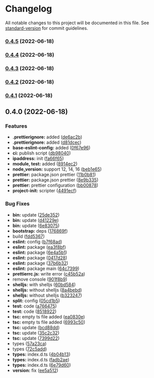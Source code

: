 # Changelog

All notable changes to this project will be documented in this file. See [standard-version](https://github.com/conventional-changelog/standard-version) for commit guidelines.

### [0.4.5](https://github.com/eunchurn/ts-utils/compare/v0.4.4...v0.4.5) (2022-06-18)

### [0.4.4](https://github.com/eunchurn/ts-utils/compare/v0.4.3...v0.4.4) (2022-06-18)

### [0.4.3](https://github.com/eunchurn/ts-utils/compare/v0.4.2...v0.4.3) (2022-06-18)

### [0.4.2](https://github.com/eunchurn/ts-utils/compare/v0.4.1...v0.4.2) (2022-06-18)

### [0.4.1](https://github.com/eunchurn/ts-utils/compare/v0.4.0...v0.4.1) (2022-06-18)

## 0.4.0 (2022-06-18)


### Features

* **.prettierignore:** added ([de6ac2b](https://github.com/eunchurn/ts-utils/commit/de6ac2b976489b34dbf8075559c9c8a12642cf88))
* **.prettierignore:** added ([d81dcec](https://github.com/eunchurn/ts-utils/commit/d81dcecda7cc2917de817d4460d52534e5cb518f))
* **base-eslint-config:** added ([0f67e96](https://github.com/eunchurn/ts-utils/commit/0f67e9685a6b71ac80579d1bc9b2edc424b9cbdb))
* **ci:** publish script ([db98040](https://github.com/eunchurn/ts-utils/commit/db980406648ef8d9ff88839e309754e1840acb11))
* **ipaddress:** init ([fa66f65](https://github.com/eunchurn/ts-utils/commit/fa66f65d164de63d8cf7308d1ce9bb5950d49751))
* **module, test:** added ([8914ec2](https://github.com/eunchurn/ts-utils/commit/8914ec2dda49afa26177a53277c1e0ed7c826948))
* **node_version:** support 12, 14, 16 ([beb1e65](https://github.com/eunchurn/ts-utils/commit/beb1e65e0d2a86041bb4b4092ce25f79e4772aa3))
* **prettier:** package.json prettier ([11b0b81](https://github.com/eunchurn/ts-utils/commit/11b0b816d4baf5fc0cf1c8b7f1628ba150f08b0a))
* **prettier:** package.json prettier ([8e9b335](https://github.com/eunchurn/ts-utils/commit/8e9b335c072d7bf262a4df1849f21f77c0d7e8c4))
* **prettier:** prettier configuration ([bb00878](https://github.com/eunchurn/ts-utils/commit/bb008780cae992881bb7bc8495b3c9111a2cd391))
* **project-init:** scripter ([4491ecf](https://github.com/eunchurn/ts-utils/commit/4491ecf5cf524439768b80f92d39e6a1cd47a9cb))


### Bug Fixes

* **bin:** update ([25de352](https://github.com/eunchurn/ts-utils/commit/25de35298eb6edcf3f27095dc3f008357d8544df))
* **bin:** update ([d41229e](https://github.com/eunchurn/ts-utils/commit/d41229ed0618832a756303c7871132c45b8d0013))
* **bin:** update ([6e83075](https://github.com/eunchurn/ts-utils/commit/6e83075a2e51aaf8534485e9ec2f195ebca660b5))
* **bootstrap:** deps ([176869f](https://github.com/eunchurn/ts-utils/commit/176869fd8e45985894b54ec32c3b01f0e10bcb15))
* build ([fdd5367](https://github.com/eunchurn/ts-utils/commit/fdd5367de6ffc1b42fd97582b55c651620e9faf9))
* **eslint:** config ([b7f68ad](https://github.com/eunchurn/ts-utils/commit/b7f68ade2bd1c803e16a0d751c01c24817026bfe))
* **eslint:** package ([ea3f8bf](https://github.com/eunchurn/ts-utils/commit/ea3f8bf503f897cf42fa48cd004a574275582a02))
* **eslint:** package ([6e4a5b1](https://github.com/eunchurn/ts-utils/commit/6e4a5b1ad21d4740865239710a28c2e2723a8f77))
* **eslint:** package ([0417d28](https://github.com/eunchurn/ts-utils/commit/0417d28099a26bb531678e6c5b5d22111bd07693))
* **eslint:** package ([37b6b32](https://github.com/eunchurn/ts-utils/commit/37b6b32132c845ed3776ef8548252b060ef547ef))
* **eslint:** package main ([64c7399](https://github.com/eunchurn/ts-utils/commit/64c73994cd877f58b82bf139114f74d5ca2f0ef3))
* **prettierrc.js:** write error ([c45b52a](https://github.com/eunchurn/ts-utils/commit/c45b52a20ebad590ff3ed622e3c8f7910f3b3f0d))
* remove console ([901f8b9](https://github.com/eunchurn/ts-utils/commit/901f8b91493400ca1d6ac713ad796a9c6efbe38e))
* **shelljs:** with shelljs ([60bd584](https://github.com/eunchurn/ts-utils/commit/60bd58463df79d979df28e8bde3f1bfc38c64bfc))
* **shelljs:** without shelljs ([8a4bebd](https://github.com/eunchurn/ts-utils/commit/8a4bebddf6f566a8a49fa30887af9a21b595539c))
* **shelljs:** without shelljs ([b323247](https://github.com/eunchurn/ts-utils/commit/b32324702ee580b692c6db692c0f63bf19db0124))
* **split:** config ([05cd1b5](https://github.com/eunchurn/ts-utils/commit/05cd1b5ff9ca707b00e76298a50e3f450478c406))
* **test:** code ([a766475](https://github.com/eunchurn/ts-utils/commit/a766475596ab26911dc60efa3c073e0f577fc84c))
* **test:** code ([8518922](https://github.com/eunchurn/ts-utils/commit/8518922a9965bff6c770afd03e9fdc4a762401e5))
* **tsc:** empty ts file added ([ea0830e](https://github.com/eunchurn/ts-utils/commit/ea0830e377e7f0a430e2bd9dbfb7784c39873231))
* **tsc:** empty ts file added ([6993c50](https://github.com/eunchurn/ts-utils/commit/6993c50ff31d14ff9f3e44e46b3dffbfc4a32b1b))
* **tsc:** update ([bcd88dd](https://github.com/eunchurn/ts-utils/commit/bcd88dde2ca4b90788a0c9d288e841f5adae9a15))
* **tsc:** update ([35c2c32](https://github.com/eunchurn/ts-utils/commit/35c2c32d7b1250b94a75c6e2779dc5b479e0baf8))
* **tsc:** update ([7399d22](https://github.com/eunchurn/ts-utils/commit/7399d22e0d5e2c7c02d7ae37ca2b6ffdbea8fc20))
* types ([57a23ca](https://github.com/eunchurn/ts-utils/commit/57a23ca504392319b5b6003cf00401a2b44fd911))
* types ([72c5add](https://github.com/eunchurn/ts-utils/commit/72c5add1e7d122e9ceeae02f38015e9ee720e176))
* **types:** index.d.ts ([4b04b13](https://github.com/eunchurn/ts-utils/commit/4b04b13b834bce9f75503491b96f019f3844bc6a))
* **types:** index.d.ts ([fadb2ae](https://github.com/eunchurn/ts-utils/commit/fadb2ae3ea84f79094705ac6fcb1e3dc742b9c07))
* **types:** index.d.ts ([6e79d60](https://github.com/eunchurn/ts-utils/commit/6e79d60a3b5c63289f9ee6ddda47c7765e263ffc))
* **version:** fix ([ee5a512](https://github.com/eunchurn/ts-utils/commit/ee5a5125b05ec3a3eee2cc66c967e34a21c42a00))

